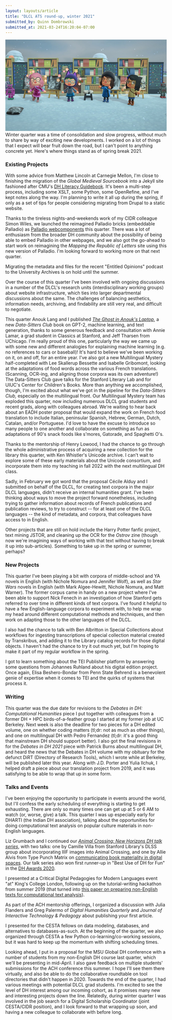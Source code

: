 ```yaml
---
layout: layouts/article
title: "DLCL ATS round-up, winter 2021"
submitted_by: Quinn Dombrowski
submitted_at: 2021-03-24T16:20:04-07:00
---
```


![](../post-images/143306752_10102370164493180_1743701058124313097_o%20%281%29.jpg)
Winter quarter was a time of consolidation and slow progress, without much to share by way of exciting new developments. I worked on a lot of things that I expect will bear fruit down the road, but I can't point to anything concrete yet. Here's where things stand as of spring break 2021.


### Existing Projects


With some advice from Matthew Lincoln at Carnegie Mellon, I'm close to finishing the migration of the *Global Medieval Sourcebook* into a Jekyll site fashioned after CMU's [DH Literacy Guidebook](https://cmu-lib.github.io/dhlg/). It's been a multi-step process, including some XSLT, some Python, some OpenRefine, and I've kept notes along the way. I'm planning to write it all up during the spring, if only as a set of tips for people considering migrating from Drupal to a static website.


Thanks to the tireless nights-and-weekends work of my CIDR colleague Simon Wiles, we launched the reimagined Palladio bricks (embeddable Palladio) as [Palladio webcomponents](https://github.com/simonwiles/palladio-webcomponents) this quarter. There was a lot of enthusiasm from the broader DH community about the possibility of being able to embed Palladio in other webpages, and we also got the go-ahead to start work on reimagining the *Mapping the Republic of Letters* site using this new version of Palladio. I'm looking forward to working more on that next quarter.


Migrating the metadata and files for the recent "Entitled Opinions" podcast to the University Archives is on hold until the summer.


Over the course of this quarter I've been involved with ongoing discussions in a number of the DLCL's research units (interdisciplinary working groups) about website infrastructure, which ties into larger departmental discussions about the same. The challenges of balancing aesthetics, information needs, archiving, and findability are still very real, and difficult to negotiate.


This quarter Anouk Lang and I published *[The Ghost in Anouk's Laptop](https://datasittersclub.github.io/site/dsc9.html)*, a new *Data-Sitters Club* book on GPT-2, machine learning, and text generation, thanks to some generous feedback and consultation with Annie Lamar, a grad student in Classics at Stanford, and Jeff Tharsen from UChicago. I'm really proud of this one, particularly the way we came up with some new and different analogies for explaining machine learning (e.g. no references to cars or baseball)! It's hard to believe we've been working on it, on and off, for an entire year. I've also got a new Multilingual Mystery half-completed with Lee Skallerup Bessette and Isabelle Gribomont, looking at the adaptations of food words across the various French translations. (Scanning, OCR-ing, and aligning those corpora was its own adventure!) The Data-Sitters Club gave talks for the Stanford Literary Lab and for UIUC's Center for Children's Books. More than anything we accomplished, though, I'm excited about what we've got in the pipeline for the *Data-Sitters Club,* especially on the multilingual front. Our Multilingual Mystery team has exploded this quarter, now including numerous DLCL grad students and recent grads, along with colleagues abroad. We're waiting to hear back about an EADH poster proposal that would expand the work on French food translation to include Italian, peninsular Spanish, Hebrew, German, Dutch, Catalan, and/or Portuguese. I'd love to have the excuse to introduce so many people to one another and collaborate on something as fun as adaptations of 90's snack foods like s'mores, Gatorade, and Spaghetti O's.


Thanks to the mentorship of Henry Lowood, I had the chance to go through the whole administrative process of acquiring a new collection for the library this quarter, with Ken Whistler's Unicode archive. I can't wait to explore some of these early materials about the Unicode consortium, and incorporate them into my teaching in fall 2022 with the next multilingual DH class.


Sadly, in February we got word that the proposal Cécile Alduy and I submitted on behalf of the DLCL, for creating text corpora in the major DLCL languages, didn't receive an internal humanities grant. I've been thinking about ways to move the project forward nonetheless, including trying to gather information about records of French publications and publication reviews, to try to construct -- for at least one of the DLCL languages -- the kind of metadata, and corpora, that colleagues have access to in English.


Other projects that are still on hold include the Harry Potter fanfic project, text mining JSTOR, and cleaning up the OCR for the *Ostrov* zine (though now we're imagining ways of working with that text without having to break it up into sub-articles). Something to take up in the spring or summer, perhaps?





### New Projects


This quarter I've been playing a bit with corpora of middle-school and YA novels in English (with Nichole Nomura and Jennifer Wolf), as well as *Star Wars* novels in English (with Mark Algee-Hewitt, Nichole Nomura, and Matt Warner). The former corpus came in handy on a new project where I've been able to support Nick Fenech in an investigation of how Stanford gets referred to over time in different kinds of text corpora. I've found it helpful to have a few English-language corpora to experiment with, to help me wrap my head around different computational methods and techniques, and then work on adapting those to the other languages of the DLCL.


I also had the chance to talk with Ben Albritton in Special Collections about workflows for ingesting transcriptions of special collection material created by Transkribus, and adding it to the Library catalog records for those digital objects. I haven't had the chance to try it out much yet, but I'm hoping to make it part of my regular workflow in the spring.


I got to learn something about the TEI Publisher platform by answering some questions from Johannes Ruhland about his digital edition project. Once again, Elisa Beshero-Bondar from Penn State Behrend is a benevolent genie of expertise when it comes to TEI and the quirks of systems that process it.





### Writing


This quarter was the due date for revisions to the *Debates in DH: Computational Humanities* piece I put together with colleagues from a former DH + HPC birds-of-a-feather group I started at my former job at UC Berkeley. Next week is also the deadline for two pieces for a DH edited volume, one on whether coding matters (tl;dr: not as much as other things), and one on multilingual DH with Pedro Fernandez (tl;dr: it's a good thing that mainstream DH should support better). I also got the final revisions in for the *Debates in DH 2021* piece with Patrick Burns about multilingual DH, and heard the news that the Debates in DH volume with my obituary for the defunct DiRT (Directory of Research Tools), which I wrote while at Berkeley, will be published later this year. Along with J.D. Porter and Yulia Ilchuk, I helped draft a piece about our translation project from 2019, and it was satisfying to be able to wrap that up in some form.


### Talks and Events


I've been enjoying the opportunity to participate in events around the world, but I'll confess the early scheduling of everything is starting to get exhausting. There are only so many times one can get up at 5 or 6 AM to watch (or, worse, give) a talk. This quarter I was up especially early for DHARTI (the Indian DH association), talking about the opportunities for doing computational text analysis on popular culture materials in non-English languages.


Liz Grumbach and I continued our *[Animal Crossing: New Horizons DH talk series](https://digitalhumanities.stanford.edu/acndh)*, with two talks: one by Camille Villa from Stanford Library's DLSS group about incorporating IIIF images into Animal Crossing, and one by Allie Alvis from Type Punch Matrix on [communicating book materiality in digital spaces](https://www.bookhistoria.com/blog/books-without-books-digitally-communicating-materiality). Our talk series also won first runner-up in "Best Use of DH for Fun" in the [DH Awards 2020](http://dhawards.org/dhawards2020/results/).


I presented at a Critical Digital Pedagogies for Modern Languages event "at" King's College London, following up on the tutorial-writing hackathon from summer 2019 (that turned into [this paper on preparing non-English texts for computational text analysis](https://www.modernlanguagesopen.org/articles/10.3828/mlo.v0i0.294/)).


As part of the ACH mentorship offerings, I organized a discussion with Julia Flanders and Greg Palermo of *Digital Humanities Quarterly* and *Journal of Interactive Technology & Pedagogy* about publishing your first article.


I presented for the CESTA fellows on data modeling, databases, and alternatives to databases-as-such. At the beginning of the quarter, we also organized through CESTA a few Python co-learning/co-working sessions, but it was hard to keep up the momentum with shifting scheduling times.


Looking ahead, I put in a proposal for the MSU Global DH conference with a number of students from my non-English DH course last quarter, which we'll be presenting in mid-April. I also gave feedback on multiple students' submissions for the ACH conference this summer. I hope I'll see them there virtually, and also be able to do the collaborative roundtable on tool directories that didn't happen in 2020. Towards the end of the quarter, I had various meetings with potential DLCL grad students. I'm excited to see the level of DH interest among our incoming cohort, as it promises many new and interesting projects down the line. Relatedly, during winter quarter I was involved in the job search for a Digital Scholarship Coordinator (joint CESTA/CIDR position), and I look forward to that wrapping up soon, and having a new colleague to collaborate with before long.


